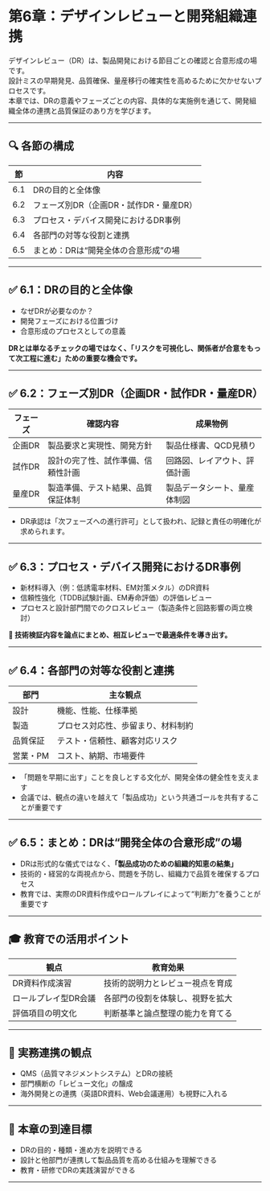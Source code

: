 # 第6章：デザインレビューと開発組織連携

デザインレビュー（DR）は、製品開発における節目ごとの確認と合意形成の場です。  
設計ミスの早期発見、品質確保、量産移行の確実性を高めるために欠かせないプロセスです。  
本章では、DRの意義やフェーズごとの内容、具体的な実施例を通じて、開発組織全体の連携と品質保証のあり方を学びます。

---

## 🔍 各節の構成

| 節   | 内容 |
|------|------|
| 6.1 | DRの目的と全体像 |
| 6.2 | フェーズ別DR（企画DR・試作DR・量産DR） |
| 6.3 | プロセス・デバイス開発におけるDR事例 |
| 6.4 | 各部門の対等な役割と連携 |
| 6.5 | まとめ：DRは“開発全体の合意形成”の場 |

---

## ✅ 6.1：DRの目的と全体像

- なぜDRが必要なのか？
- 開発フェーズにおける位置づけ  
- 合意形成のプロセスとしての意義

**DRとは単なるチェックの場ではなく、「リスクを可視化し、関係者が合意をもって次工程に進む」ための重要な機会です。**

---

## ✅ 6.2：フェーズ別DR（企画DR・試作DR・量産DR）

| フェーズ | 確認内容 | 成果物例 |
|----------|----------|-----------|
| 企画DR    | 製品要求と実現性、開発方針       | 製品仕様書、QCD見積り |
| 試作DR    | 設計の完了性、試作準備、信頼性計画 | 回路図、レイアウト、評価計画 |
| 量産DR    | 製造準備、テスト結果、品質保証体制 | 製品データシート、量産体制図 |

- DR承認は「次フェーズへの進行許可」として扱われ、記録と責任の明確化が求められます。

---

## ✅ 6.3：プロセス・デバイス開発におけるDR事例

- 新材料導入（例：低誘電率材料、EM対策メタル）のDR資料
- 信頼性強化（TDDB試験計画、EM寿命評価）の評価レビュー
- プロセスと設計部門間でのクロスレビュー（製造条件と回路影響の両立検討）

**🧠 技術検証内容を論点にまとめ、相互レビューで最適条件を導き出す。**

---

## ✅ 6.4：各部門の対等な役割と連携

| 部門 | 主な観点 |
|------|----------|
| 設計 | 機能、性能、仕様準拠 |
| 製造 | プロセス対応性、歩留まり、材料制約 |
| 品質保証 | テスト・信頼性、顧客対応リスク |
| 営業・PM | コスト、納期、市場要件 |

- 「問題を早期に出す」ことを良しとする文化が、開発全体の健全性を支えます  
- 会議では、観点の違いを越えて「製品成功」という共通ゴールを共有することが重要です

---

## ✅ 6.5：まとめ：DRは“開発全体の合意形成”の場

- DRは形式的な儀式ではなく、**「製品成功のための組織的知恵の結集」**  
- 技術的・経営的な両視点から、問題を予防し、組織力で品質を確保するプロセス  
- 教育では、実際のDR資料作成やロールプレイによって“判断力”を養うことが重要です

---

## 🎓 教育での活用ポイント

| 観点 | 教育効果 |
|------|----------|
| DR資料作成演習 | 技術的説明力とレビュー視点を育成 |
| ロールプレイ型DR会議 | 各部門の役割を体験し、視野を拡大 |
| 評価項目の明文化 | 判断基準と論点整理の能力を育てる |

---

## 🏢 実務連携の観点

- QMS（品質マネジメントシステム）とDRの接続  
- 部門横断の「レビュー文化」の醸成  
- 海外開発との連携（英語DR資料、Web会議運用）も視野に入れる

---

## 📘 本章の到達目標

- DRの目的・種類・進め方を説明できる  
- 設計と他部門が連携して製品品質を高める仕組みを理解できる  
- 教育・研修でDRの実践演習ができる

---
